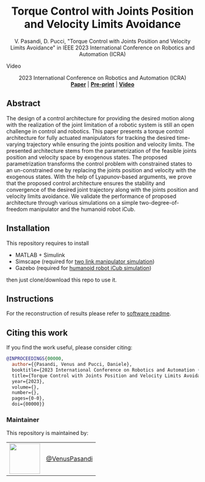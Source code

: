 <h1 align="center">
Torque Control with Joints Position and Velocity Limits Avoidance
</h1>

<div align="center">

V. Pasandi, D. Pucci, "Torque Control with Joints Position and Velocity Limits Avoidance" in IEEE 2023 International Conference on Robotics and Automation (ICRA)

</div>

Video

<p align="center">

<div align="center">
2023 International Conference on Robotics and Automation (ICRA)
</div>

<div align="center">
  <a href="Paper"><b>Paper</b></a> |
  <a href="Pre=print"><b>Pre-print</b></a> |
  <a href="Video"><b>Video</b></a>
</div>

## Abstract
The design of a control architecture for providing the desired motion along with the realization of the joint limitation of a robotic system is still an open challenge in control and robotics.
This paper presents a torque control architecture for fully actuated manipulators for tracking the desired time-varying trajectory while ensuring the joints position and velocity limits.
The presented architecture stems from the parametrization of the feasible joints position and velocity space by exogenous states.
The proposed parametrization transforms the control problem with constrained states to an un-constrained one by replacing the joints position and velocity with the exogenous states.
With the help of Lyapunov-based arguments, we prove that the proposed control architecture ensures the stability and convergence of the desired joint trajectory along with the joints position and velocity limits avoidance.
We validate the performance of proposed architecture through various simulations on a simple two-degree-of-freedom manipulator and the humanoid robot iCub.

## Installation
This repository requires to install

  - MATLAB + Simulink
  - Simscape (required for [two link manipulator simulation](software/twoLinkManipulator))
  - Gazebo (required for [humanoid robot iCub simulation](software/humanoidRobotIcub))

then just clone/download this repo to use it.

## Instructions
For the reconstruction of results please refer to [software readme](software/README.md).

## Citing this work
If you find the work useful, please consider citing:

```bibtex
@INPROCEEDINGS{00000,
  author={{Pasandi, Venus and Pucci, Daniele},
  booktitle={2023 International Conference on Robotics and Automation (ICRA)}, 
  title={Torque Control with Joints Position and Velocity Limits Avoidance}, 
  year={2023},
  volume={},
  number={},
  pages={0-0},
  doi={00000}}
```

### Maintainer

This repository is maintained by:

| | |
|:---:|:---:|
| [<img src="https://github.com/VenusPasandi.png" width="80">](https://github.com/VenusPasandi) | [@VenusPasandi](https://github.com/VenusPasandi) |
